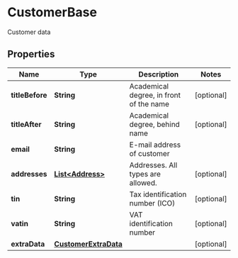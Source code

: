 

# CustomerBase

Customer data

## Properties

| Name | Type | Description | Notes |
|------------ | ------------- | ------------- | -------------|
|**titleBefore** | **String** | Academical degree, in front of the name |  [optional] |
|**titleAfter** | **String** | Academical degree, behind name |  [optional] |
|**email** | **String** | E-mail address of customer |  |
|**addresses** | [**List&lt;Address&gt;**](Address.md) | Addresses. All types are allowed. |  [optional] |
|**tin** | **String** | Tax identification number (ICO) |  [optional] |
|**vatin** | **String** | VAT identification number |  [optional] |
|**extraData** | [**CustomerExtraData**](CustomerExtraData.md) |  |  [optional] |



